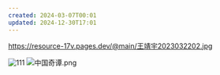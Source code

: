 ```yaml
---
created: 2024-03-07T00:01
updated: 2024-12-30T17:01
---
```

https://resource-17v.pages.dev/@main/王靖宇2023032202.jpg


![111]( https://resource-17v.pages.dev/东西方大小姐01.jpg )
![中国奇谭.png](https://resource-17v.pages.dev/中国奇谭.png)